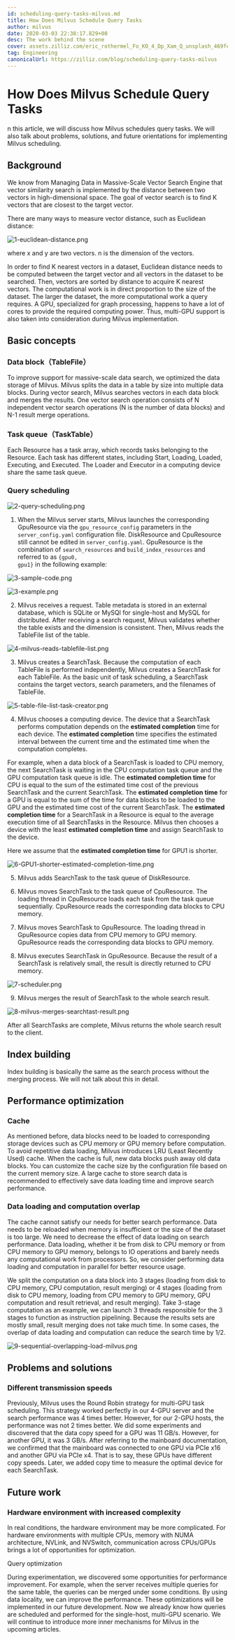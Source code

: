 ```yaml
---
id: scheduling-query-tasks-milvus.md
title: How Does Milvus Schedule Query Tasks
author: milvus
date: 2020-03-03 22:38:17.829+00
desc: The work behind the scene
cover: assets.zilliz.com/eric_rothermel_Fo_KO_4_Dp_Xam_Q_unsplash_469fe12aeb.jpg
tag: Engineering
canonicalUrl: https://zilliz.com/blog/scheduling-query-tasks-milvus
---
```

  
# How Does Milvus Schedule Query Tasks
n this article, we will discuss how Milvus schedules query tasks. We will also talk about problems, solutions, and future orientations for implementing Milvus scheduling.

## Background

We know from Managing Data in Massive-Scale Vector Search Engine that vector similarity search is implemented by the distance between two vectors in high-dimensional space. The goal of vector search is to find K vectors that are closest to the target vector.

There are many ways to measure vector distance, such as Euclidean distance:

![1-euclidean-distance.png](https://assets.zilliz.com/1_euclidean_distance_156037c939.png "Euclidean distance.")

where x and y are two vectors. n is the dimension of the vectors.

In order to find K nearest vectors in a dataset, Euclidean distance needs to be computed between the target vector and all vectors in the dataset to be searched. Then, vectors are sorted by distance to acquire K nearest vectors. The computational work is in direct proportion to the size of the dataset. The larger the dataset, the more computational work a query requires. A GPU, specialized for graph processing, happens to have a lot of cores to provide the required computing power. Thus, multi-GPU support is also taken into consideration during Milvus implementation.

## Basic concepts

### Data block（TableFile）

To improve support for massive-scale data search, we optimized the data storage of Milvus. Milvus splits the data in a table by size into multiple data blocks. During vector search, Milvus searches vectors in each data block and merges the results. One vector search operation consists of N independent vector search operations (N is the number of data blocks) and N-1 result merge operations.

### Task queue（TaskTable）

Each Resource has a task array, which records tasks belonging to the Resource. Each task has different states, including Start, Loading, Loaded, Executing, and Executed. The Loader and Executor in a computing device share the same task queue.

### Query scheduling

![2-query-scheduling.png](https://assets.zilliz.com/2_query_scheduling_5798178be2.png "Query scheduling.")

1. When the Milvus server starts, Milvus launches the corresponding GpuResource via the <code>gpu_resource_config</code> parameters in the <code>server_config.yaml</code> configuration file. DiskResource and CpuResource still cannot be edited in <code>server_config.yaml</code>. GpuResource is the combination of <code>search_resources</code> and <code>build_index_resources</code> and referred to as <code>{gpu0, gpu1}</code> in the following example:

![3-sample-code.png](https://assets.zilliz.com/3_sample_code_ffee1c290f.png "Sample code.")

![3-example.png](https://assets.zilliz.com/3_example_0eeb85da71.png "Example.")

2. Milvus receives a request. Table metadata is stored in an external database, which is SQLite or MySQl for single-host and MySQL for distributed. After receiving a search request, Milvus validates whether the table exists and the dimension is consistent. Then, Milvus reads the TableFile list of the table.

![4-milvus-reads-tablefile-list.png](https://assets.zilliz.com/4_milvus_reads_tablefile_list_1e9d851543.png "Milvus reads TableFile list.")

3. Milvus creates a SearchTask. Because the computation of each TableFile is performed independently, Milvus creates a SearchTask for each TableFile. As the basic unit of task scheduling, a SearchTask contains the target vectors, search parameters, and the filenames of TableFile.

![5-table-file-list-task-creator.png](https://assets.zilliz.com/5_table_file_list_task_creator_36262593e4.png "TableFile list task creator.")

4. Milvus chooses a computing device. The device that a SearchTask performs computation depends on the **estimated completion** time for each device. The **estimated completion** time specifies the estimated interval between the current time and the estimated time when the computation completes.

For example, when a data block of a SearchTask is loaded to CPU memory, the next SearchTask is waiting in the CPU computation task queue and the GPU computation task queue is idle. The **estimated completion time** for CPU is equal to the sum of the estimated time cost of the previous SearchTask and the current SearchTask. The **estimated completion time** for a GPU is equal to the sum of the time for data blocks to be loaded to the GPU and the estimated time cost of the current SearchTask. The **estimated completion time** for a SearchTask in a Resource is equal to the average execution time of all SearchTasks in the Resource. Milvus then chooses a device with the least **estimated completion time** and assign SearchTask to the device.

Here we assume that the **estimated completion time** for GPU1 is shorter.

![6-GPU1-shorter-estimated-completion-time.png](https://assets.zilliz.com/6_GPU_1_shorter_estimated_completion_time_42c7639b87.png "GPU1 - shorter estimated completion time.")

5. Milvus adds SearchTask to the task queue of DiskResource.

6. Milvus moves SearchTask to the task queue of CpuResource. The loading thread in CpuResource loads each task from the task queue sequentially. CpuResource reads the corresponding data blocks to CPU memory.

7. Milvus moves SearchTask to GpuResource. The loading thread in GpuResource copies data from CPU memory to GPU memory. GpuResource reads the corresponding data blocks to GPU memory.

8. Milvus executes SearchTask in GpuResource. Because the result of a SearchTask is relatively small, the result is directly returned to CPU memory.

![7-scheduler.png](https://assets.zilliz.com/7_scheduler_53f1fbbaba.png "Scheduler.") 

9. Milvus merges the result of SearchTask to the whole search result.

![8-milvus-merges-searchtast-result.png](https://assets.zilliz.com/8_milvus_merges_searchtast_result_9f3446e65a.png "Milvus merges SearchTask results.")

After all SearchTasks are complete, Milvus returns the whole search result to the client.

## Index building

Index building is basically the same as the search process without the merging process. We will not talk about this in detail.

## Performance optimization

### Cache

As mentioned before, data blocks need to be loaded to corresponding storage devices such as CPU memory or GPU memory before computation. To avoid repetitive data loading, Milvus introduces LRU (Least Recently Used) cache. When the cache is full, new data blocks push away old data blocks. You can customize the cache size by the configuration file based on the current memory size. A large cache to store search data is recommended to effectively save data loading time and improve search performance.

### Data loading and computation overlap

The cache cannot satisfy our needs for better search performance. Data needs to be reloaded when memory is insufficient or the size of the dataset is too large. We need to decrease the effect of data loading on search performance. Data loading, whether it be from disk to CPU memory or from CPU memory to GPU memory, belongs to IO operations and barely needs any computational work from processors. So, we consider performing data loading and computation in parallel for better resource usage.

We split the computation on a data block into 3 stages (loading from disk to CPU memory, CPU computation, result merging) or 4 stages (loading from disk to CPU memory, loading from CPU memory to GPU memory, GPU computation and result retrieval, and result merging). Take 3-stage computation as an example, we can launch 3 threads responsible for the 3 stages to function as instruction pipelining. Because the results sets are mostly small, result merging does not take much time. In some cases, the overlap of data loading and computation can reduce the search time by 1/2.

![9-sequential-overlapping-load-milvus.png](https://assets.zilliz.com/9_sequential_overlapping_load_milvus_1af809b29e.png "Sequential Overlapping Load.")

## Problems and solutions

### Different transmission speeds

Previously, Milvus uses the Round Robin strategy for multi-GPU task scheduling. This strategy worked perfectly in our 4-GPU server and the search performance was 4 times better. However, for our 2-GPU hosts, the performance was not 2 times better. We did some experiments and discovered that the data copy speed for a GPU was 11 GB/s. However, for another GPU, it was 3 GB/s. After referring to the mainboard documentation, we confirmed that the mainboard was connected to one GPU via PCIe x16 and another GPU via PCIe x4. That is to say, these GPUs have different copy speeds. Later, we added copy time to measure the optimal device for each SearchTask.

## Future work

### Hardware environment with increased complexity

In real conditions, the hardware environment may be more complicated. For hardware environments with multiple CPUs, memory with NUMA architecture, NVLink, and NVSwitch, communication across CPUs/GPUs brings a lot of opportunities for optimization.

Query optimization

During experimentation, we discovered some opportunities for performance improvement. For example, when the server receives multiple queries for the same table, the queries can be merged under some conditions. By using data locality, we can improve the performance. These optimizations will be implemented in our future development.
Now we already know how queries are scheduled and performed for the single-host, multi-GPU scenario. We will continue to introduce more inner mechanisms for Milvus in the upcoming articles.

 



 













  